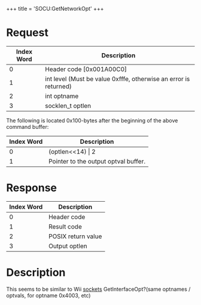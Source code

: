 +++
title = 'SOCU:GetNetworkOpt'
+++

# Request

| Index Word | Description                                                      |
|------------|------------------------------------------------------------------|
| 0          | Header code \[0x001A00C0\]                                       |
| 1          | int level (Must be value 0xfffe, otherwise an error is returned) |
| 2          | int optname                                                      |
| 3          | socklen_t optlen                                                 |

The following is located 0x100-bytes after the beginning of the above
command buffer:

| Index Word | Description                          |
|------------|--------------------------------------|
| 0          | (optlen\<\<14) \| 2                  |
| 1          | Pointer to the output optval buffer. |

# Response

| Index Word | Description        |
|------------|--------------------|
| 0          | Header code        |
| 1          | Result code        |
| 2          | POSIX return value |
| 3          | Output optlen      |

# Description

This seems to be similar to Wii
[sockets](http://wiibrew.org/wiki/Socket) GetInterfaceOpt?(same optnames
/ optvals, for optname 0x4003, etc)
